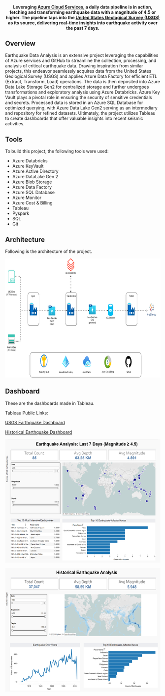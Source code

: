 
<h4 align='center'> Leveraging <a href='https://azure.microsoft.com/en-us' target='_blank'>Azure Cloud Services,</a> a daily data pipeline is in action, fetching and transforming earthquake data with a magnitude of 4.5 or higher. The pipeline taps into the <a href='https://earthquake.usgs.gov'>United States Geological Survey (USGS) </a> as its source, delivering real-time insights into earthquake activity over the past 7 days.</h4>

## Overview


Earthquake Data Analysis is an extensive project leveraging the capabilities of Azure services and GitHub to streamline the collection, processing, and analysis of critical earthquake data. Drawing inspiration from similar projects, this endeavor seamlessly acquires data from the United States Geological Survey (USGS) and applies Azure Data Factory for efficient ETL (Extract, Transform, Load) operations. The data is then deposited into Azure Data Lake Storage Gen2 for centralized storage and further undergoes transformations and exploratory analysis using Azure Databricks. Azure Key Vault plays a pivotal role in ensuring the security of sensitive credentials and secrets. Processed data is stored in an Azure SQL Database for optimized querying, with Azure Data Lake Gen2 serving as an intermediary and repository for refined datasets. Ultimately, the project utilizes Tableau to create dashboards that offer valuable insights into recent seismic activities.

## Tools 

To build this project, the following tools were used:

- Azure Databricks
- Azure KeyVault
- Azure Active Directory
- Azure DataLake Gen 2
- Azure Blob Storage
- Azure Data Factory
- Azure SQL Database
- Azure Monitor
- Azure Cost & Billing
- Tableau
- Pyspark
- SQL
- Git

## Architecture

Following is the architecture of the project.

<p align='center'>
  <img src='https://github.com/roopak08/Earthaquake-Data-Analysis-using-ETL-and-Tableau/blob/main/Resources/architecture.png' height=385 width=1100>
</p>  

## Dashboard

These are the dashboards made in Tableau. 

Tableau Public Links: 

<a href='https://public.tableau.com/app/profile/muhammad.waqar.gul/viz/earthquake_dashboard_16952292430070/Dashboard1'>USGS Earthquake Dashboard</a>

<a href='https://public.tableau.com/app/profile/muhammad.waqar.gul/viz/historical_earthquake_dashboard/Dashboard12'>Historical Earthquake Dashboard</a>

<p align='center'>
  <img src='https://github.com/roopak08/Earthaquake-Data-Analysis-using-ETL-and-Tableau/blob/main/Resources/usgs_dashboard.png' height=400 width=650>
</p>  

<p align='center'>
  <img src='https://github.com/roopak08/Earthaquake-Data-Analysis-using-ETL-and-Tableau/blob/main/Resources/hist_dashboard.png' height=400 width=650>
</p>  
